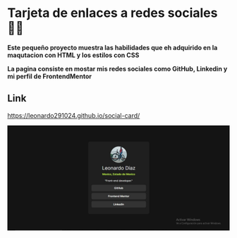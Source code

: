 # Tarjeta de enlaces a redes sociales 👨‍💻

**Este pequeño proyecto muestra las habilidades que eh adquirido en la maqutacion con HTML y los estilos con CSS**

**La pagina consiste en mostar mis redes sociales como GitHub, Linkedin y mi perfil de FrontendMentor**

## Link
https://leonardo291024.github.io/social-card/

![Portada](./assets/socialCard.jpg)

